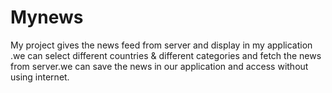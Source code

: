 # Mynews
My project gives the news feed from server and display in my application .we can select different countries &amp; different categories and fetch the news from server.we can save the news in our application and access without using internet.
